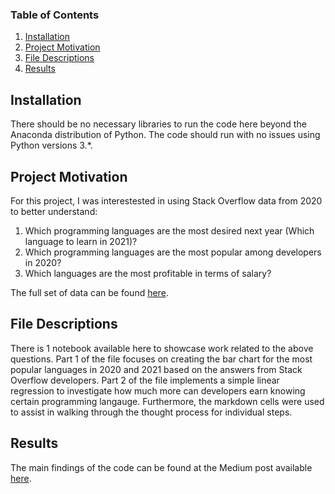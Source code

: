 ### Table of Contents

1. [Installation](#installation)
2. [Project Motivation](#motivation)
3. [File Descriptions](#files)
4. [Results](#results)


## Installation <a name="installation"></a>

There should be no necessary libraries to run the code here beyond the Anaconda distribution of Python.  The code should run with no issues using Python versions 3.*.

## Project Motivation<a name="motivation"></a>

For this project, I was interestested in using Stack Overflow data from 2020 to better understand:

1. Which programming languages are the most desired next year (Which language to learn in 2021)?
2. Which programming languages are the most popular among developers in 2020?
3. Which languages are the most profitable in terms of salary? 

The full set of data can be found [here](https://insights.stackoverflow.com/survey).


## File Descriptions <a name="files"></a>

There is 1 notebook available here to showcase work related to the above questions.  Part 1 of the file focuses on creating the bar chart for the most popular languages in 2020 and 2021 based on the answers from Stack Overflow developers. Part 2 of the file implements a simple linear regression to investigate how much more can developers earn knowing certain programming langauge. Furthermore, the markdown cells were used to assist in walking through the thought process for individual steps.  

## Results<a name="results"></a>

The main findings of the code can be found at the Medium post available [here](https://medium.com/p/a106e34d9ea3/edit).
